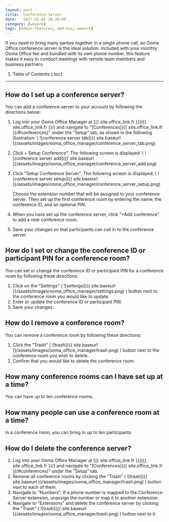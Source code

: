 ```yaml
---
layout: post
title:  Conference Server
date:   2017-02-05 10:30:00
category: [wework]
tags: [admin-features, add-ons, wework]
---
```


If you need to bring many parties together in a single phone call, an Ooma Office conference server is the ideal solution. Included with your monthly Ooma Office fee and bundled with its own phone number, this feature makes it easy to conduct meetings with remote team members and business partners.

1. Table of Contents
{:toc}
* * *

## How do I set up a conference server?

You can add a conference server to your account by following the directions below:

1. Log into your Ooma Office Manager at [{{ site.office_link.fr }}]({{ site.office_link.fr }}/) and navigate to "[Conferences]({{ site.office_link.fr }}/#conferences)" under the "Setup" tab, as shown in the following illustration: \\
   ![conference server tab]({{ site.baseurl }}/assets/images/ooma_office_manager/conference_server_tab.png)

2. Click + Setup Conference". The following screen is displayed: \\
   ![conference server add]({{ site.baseurl }}/assets/images/ooma_office_manager/conference_server_add.png)

3. Click "Setup Conference Server". The following screen is displayed: \\
   ![conference server setup]({{ site.baseurl }}/assets/images/ooma_office_manager/conference_server_setup.png)

   Choose the extension number that will be assigned to your conference server. Then set up the first conference room by entering the name, the conference ID, and an optional PIN.
4. When you have set up the conference server, click "+Add conference" to add a new conference room.
5. Save your changes so that participants can call in to the conference server.

## How do I set or change the conference ID or participant PIN for a conference room?

You can set or change the conference ID or participant PIN for a conference room by following these directions:

1. Click on the "Settings" ( ![settings]({{ site.baseurl }}/assets/images/ooma_office_manager/settings.png) ) button next to the conference room you would like to update.
2. Enter or update the conference ID or participant PIN.
3. Save your changes.

## How do I remove a conference room?

You can remove a conference room by following these directions:

1. Click the "Trash" ( ![trash]({{ site.baseurl }}/assets/images/ooma_office_manager/trash.png) ) button next to the conference room you wish to delete.
2. Confirm that you would like to delete the conference room.

## How many conference rooms can I have set up at a time?

You can have up to ten conference rooms.

## How many people can use a conference room at a time?

In a conference room, you can bring in up to ten participants.

## How do I delete the conference server?

1. Log into your Ooma Office Manager at [{{ site.office_link.fr }}]({{ site.office_link.fr }}/) and navigate to "[Conferences]({{ site.office_link.fr }}/#conferences)" under the "Setup" tab.
2. Remove all conference rooms by clicking the "Trash" ( ![trash]({{ site.baseurl }}/assets/images/ooma_office_manager/trash.png) ) button next to each of them.
3. Navigate to "Numbers". If a phone number is mapped to the Conference Server extension, unassign the number or map it to another extension.
4. Navigate to "Extensions" and delete the conference server by clicking the "Trash" ( ![trash]({{ site.baseurl }}/assets/images/ooma_office_manager/trash.png) ) button next to it.